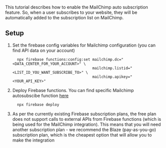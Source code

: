 This tutorial describes how to enable the MailChimp auto subscription feature. So, when a user subscribes to your website, they will be automatically added to the subscription list on MailChimp.

## Setup

1.  Set the firebase config variables for Mailchimp configuration (you can find API data on your account)
    ```console
      npx firebase functions:config:set mailchimp.dc="<DATA_CENTER_FOR_YOUR_ACCOUNT>" \
                                        mailchimp.listid="<LIST_ID_YOU_WANT_SUBSCRIBE_TO>" \
                                        mailchimp.apikey="<YOUR_API_KEY>"
    ```
1.  Deploy Firebase functions. You can find specific Mailchimp autosubscibe function [here](https://github.com/gdg-x/hoverboard/blob/main/functions/src/mailchimp-subscribe.js)
    ```console
      npx firebase deploy
    ```
1.  As per the currently existing Firebase subscription plans, the free plan does not support calls to external APIs from Firebase functions (which is being used for the MailChimp integration). This means that you will need another subscription plan - we recommend the Blaze (pay-as-you-go) subscription plan, which is the cheapest option that will allow you to make the integration
